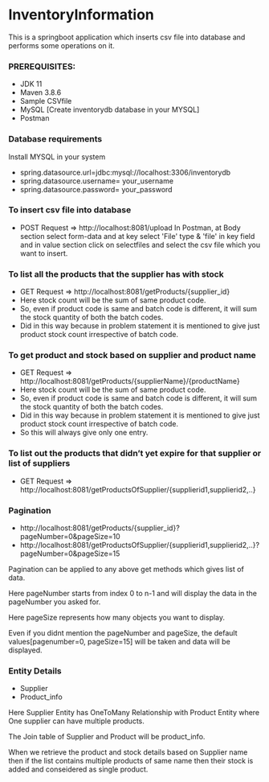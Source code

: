 # InventoryInformation
This is a springboot application which inserts csv file into database and performs some operations on it.

### PREREQUISITES:
 * JDK 11
 * Maven 3.8.6
 * Sample CSVfile
 * MySQL [Create inventorydb database in your MYSQL]
 * Postman
 
 ### Database requirements
 Install MYSQL in your system
* spring.datasource.url=jdbc:mysql://localhost:3306/inventorydb
* spring.datasource.username= your_username
* spring.datasource.password= your_password

### To insert csv file into database
* POST Request => http://localhost:8081/upload
In Postman, at Body section select form-data and at key select 'File' type & 'file' in key field and in value section click on selectfiles and select the csv file which you want to insert.

### To list all the products that the supplier has with stock
* GET Request => http://localhost:8081/getProducts/{supplier_id}
* Here stock count will be the sum of same product code.
* So, even if product code is same and batch code is different, it will sum the stock quantity of both the batch codes.
* Did in this way because in problem statement it is mentioned to give just product stock count irrespective of batch code.

### To get product and stock based on supplier and product name 
 * GET Request => http://localhost:8081/getProducts/{supplierName}/{productName}
 * Here stock count will be the sum of same product code.
 * So, even if product code is same and batch code is different, it will sum the stock quantity of both the batch codes.
 * Did in this way because in problem statement it is mentioned to give just product stock count irrespective of batch code.
 * So this will always give only one entry.
 
### To list out the products that didn’t yet expire for that supplier or list of suppliers
* GET Request => http://localhost:8081/getProductsOfSupplier/{supplierid1,supplierid2,..}

### Pagination
* http://localhost:8081/getProducts/{supplier_id}?pageNumber=0&pageSize=10
* http://localhost:8081/getProductsOfSupplier/{supplierid1,supplierid2,..}?pageNumber=0&pageSize=15

Pagination can be applied to any above get methods which gives list of data.

Here pageNumber starts from index 0 to n-1 and will display the data in the pageNumber you asked for.

Here pageSize represents how many objects you want to display.

Even if you didnt mention the pageNumber and pageSize, the default values[pagenumber=0, pageSize=15] will be taken and data will be displayed.

### Entity Details
* Supplier
* Product_info

Here Supplier Entity has OneToMany Relationship with Product Entity where One supplier can have multiple products.

The Join table of Supplier and Product will be product_info.

When we retrieve the product and stock details based on Supplier name then if the list contains multiple products of same name then their stock is added and conseidered as single product.
